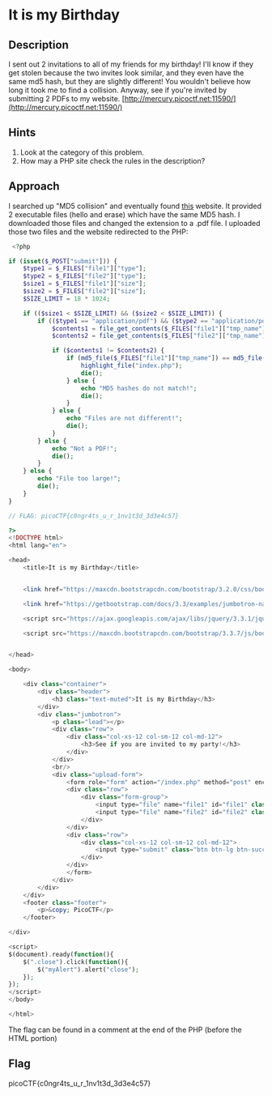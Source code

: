 # It is my Birthday

## Description

I sent out 2 invitations to all of my friends for my birthday! I'll know if they get stolen because the two invites look similar, and they even have the same md5 hash, but they are slightly different! You wouldn't believe how long it took me to find a collision. Anyway, see if you're invited by submitting 2 PDFs to my website. [http://mercury.picoctf.net:11590/](http://mercury.picoctf.net:11590/)

## Hints

1. Look at the category of this problem.
2. How may a PHP site check the rules in the description?

## Approach

I searched up "MD5 collision" and eventually found [this](https://www.mscs.dal.ca/~selinger/md5collision/) website. It provided 2 executable files (hello and erase) which have the same MD5 hash. I downloaded those files and changed the extension to a .pdf file. I uploaded those two files and the website redirected to the PHP:

```php
 <?php

if (isset($_POST["submit"])) {
    $type1 = $_FILES["file1"]["type"];
    $type2 = $_FILES["file2"]["type"];
    $size1 = $_FILES["file1"]["size"];
    $size2 = $_FILES["file2"]["size"];
    $SIZE_LIMIT = 18 * 1024;

    if (($size1 < $SIZE_LIMIT) && ($size2 < $SIZE_LIMIT)) {
        if (($type1 == "application/pdf") && ($type2 == "application/pdf")) {
            $contents1 = file_get_contents($_FILES["file1"]["tmp_name"]);
            $contents2 = file_get_contents($_FILES["file2"]["tmp_name"]);

            if ($contents1 != $contents2) {
                if (md5_file($_FILES["file1"]["tmp_name"]) == md5_file($_FILES["file2"]["tmp_name"])) {
                    highlight_file("index.php");
                    die();
                } else {
                    echo "MD5 hashes do not match!";
                    die();
                }
            } else {
                echo "Files are not different!";
                die();
            }
        } else {
            echo "Not a PDF!";
            die();
        }
    } else {
        echo "File too large!";
        die();
    }
}

// FLAG: picoCTF{c0ngr4ts_u_r_1nv1t3d_3d3e4c57}

?>
<!DOCTYPE html>
<html lang="en">

<head>
    <title>It is my Birthday</title>


    <link href="https://maxcdn.bootstrapcdn.com/bootstrap/3.2.0/css/bootstrap.min.css" rel="stylesheet">

    <link href="https://getbootstrap.com/docs/3.3/examples/jumbotron-narrow/jumbotron-narrow.css" rel="stylesheet">

    <script src="https://ajax.googleapis.com/ajax/libs/jquery/3.3.1/jquery.min.js"></script>

    <script src="https://maxcdn.bootstrapcdn.com/bootstrap/3.3.7/js/bootstrap.min.js"></script>


</head>

<body>

    <div class="container">
        <div class="header">
            <h3 class="text-muted">It is my Birthday</h3>
        </div>
        <div class="jumbotron">
            <p class="lead"></p>
            <div class="row">
                <div class="col-xs-12 col-sm-12 col-md-12">
                    <h3>See if you are invited to my party!</h3>
                </div>
            </div>
            <br/>
            <div class="upload-form">
                <form role="form" action="/index.php" method="post" enctype="multipart/form-data">
                <div class="row">
                    <div class="form-group">
                        <input type="file" name="file1" id="file1" class="form-control input-lg">
                        <input type="file" name="file2" id="file2" class="form-control input-lg">
                    </div>
                </div>
                <div class="row">
                    <div class="col-xs-12 col-sm-12 col-md-12">
                        <input type="submit" class="btn btn-lg btn-success btn-block" name="submit" value="Upload">
                    </div>
                </div>
                </form>
            </div>
        </div>
    </div>
    <footer class="footer">
        <p>&copy; PicoCTF</p>
    </footer>

</div>

<script>
$(document).ready(function(){
    $(".close").click(function(){
        $("myAlert").alert("close");
    });
});
</script>
</body>

</html> 
```

The flag can be found in a comment at the end of the PHP (before the HTML portion)

## Flag

picoCTF{c0ngr4ts_u_r_1nv1t3d_3d3e4c57}
